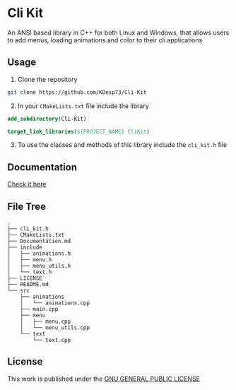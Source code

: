 # Cli Kit

An ANSI based library in C++ for both Linux and Windows, that allows users to add menus, loading animations and color to their cli applications

## Usage

1. Clone the repository

```bash
git clone https://github.com/KDesp73/Cli-Kit
```

2. In your `CMakeLists.txt` file include the library

```cmake
add_subdirectory(Cli-Kit)

target_link_libraries(${PROJECT_NAME} CliKit)
```

3. To use the classes and methods of this library include the `cli_kit.h` file

## Documentation

[Check it here](./Documentation.md)

## File Tree

```
.
├── cli_kit.h
├── CMakeLists.txt
├── Documentation.md
├── include
│   ├── animations.h
│   ├── menu.h
│   ├── menu_utils.h
│   └── text.h
├── LICENSE
├── README.md
└── src
    ├── animations
    │   └── animations.cpp
    ├── main.cpp
    ├── menu
    │   ├── menu.cpp
    │   └── menu_utils.cpp
    └── text
        └── text.cpp
```

## License

This work is published under the [GNU GENERAL PUBLIC LICENSE](LICENSE)
